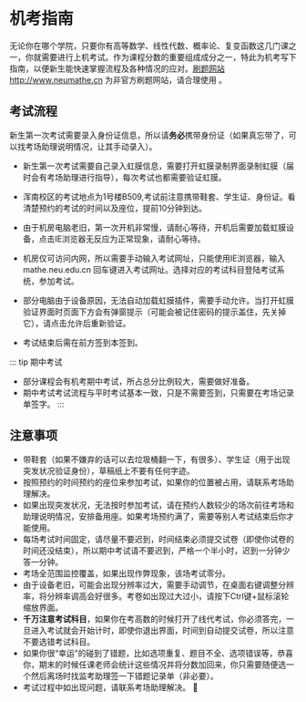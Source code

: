 # 机考指南
无论你在哪个学院，只要你有高等数学、线性代数、概率论、复变函数这几门课之一，你就需要进行上机考试。作为课程分数的重要组成成分之一，特此为机考写下指南，以便新生能快速掌握流程及各种情况的应对。[刷题网站](http://www.neumathe.cn/)http://www.neumathe.cn 为非官方刷题网站，请合理使用 。
## 考试流程
 新生第一次考试需要录入身份证信息，所以请**务必**携带身份证（如果真忘带了，可以找考场助理说明情况，让其手动录入）。

- 新生第一次考试需要自己录入虹膜信息，需要打开虹膜录制界面录制虹膜（届时会有考场助理进行指导），每次考试也都需要验证虹膜。

- 浑南校区的考试地点为1号楼B509,考试前注意携带鞋套、学生证、身份证。看清楚预约的考试的时间以及座位，提前10分钟到达。

- 由于机房电脑老旧，第一次开机非常慢，请耐心等待，开机后需要加载虹膜设备，点击IE浏览器无反应为正常现象，请耐心等待。

- 机房仅可访问内网，所以需要手动输入考试网址，只能使用IE浏览器，输入 mathe.neu.edu.cn 回车键进入考试网址。选择对应的考试科目登陆考试系统，参加考试。
  
- 部分电脑由于设备原因，无法自动加载虹膜插件，需要手动允许。当打开虹膜验证界面时页面下方会有弹窗提示（可能会被记住密码的提示盖住，先关掉它），请点击允许后重新验证。

- 考试结束后需在前方签到本签到。

::: tip 期中考试
- 部分课程会有机考期中考试，所占总分比例较大，需要做好准备。
- 期中考试考试流程与平时考试基本一致，只是不需要签到，只需要在考场记录单签字。
:::
## 注意事项
- 带鞋套（如果不嫌弃的话可以去垃圾桶翻一下，有很多）、学生证（用于出现突发状况验证身份），草稿纸上不要有任何字迹。
- 按照预约的时间预约的座位来参加考试，如果你的位置被占用，请联系考场助理解决。
- 如果出现突发状况，无法按时参加考试，请在预约人数较少的场次前往考场和助理说明情况，安排备用座。如果考场预约满了，需要等别人考试结束后你才能使用。
- 每场考试时间固定，请尽量不要迟到，时间结束必须提交试卷（即使你试卷的时间还没结束），所以期中考试请不要迟到，严格一个半小时，迟到一分钟少答一分钟。
- 考场全范围监控覆盖，如果出现作弊现象，该场考试零分。
- 由于设备老旧，可能会出现分辨率过大，需要手动调节，在桌面右键调整分辨率，将分辨率调高会好很多。考卷如出现过大过小，请按下Ctrl键+鼠标滚轮缩放界面。
- **千万注意考试科目**，如果你在考高数的时候打开了线代考试，你必须答完，一旦进入考试就会开始计时，即使你退出界面，时间到自动提交试卷，所以注意不要选错考试科目。
- 如果你很“幸运”的碰到了错题，比如选项重复、题目不全、选项错误等，恭喜你，期末的时候任课老师会统计这些情况并将分数加回来，你只需要随便选一个然后离场时找监考助理签一下错题记录单（非必要）。
- 考试过程中如出现问题，请联系考场助理解决。
:100:


